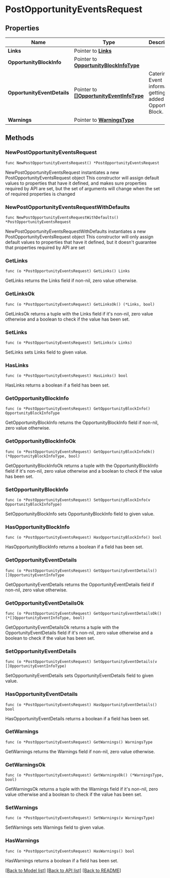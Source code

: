 # PostOpportunityEventsRequest

## Properties

Name | Type | Description | Notes
------------ | ------------- | ------------- | -------------
**Links** | Pointer to [**Links**](Links.md) |  | [optional] 
**OpportunityBlockInfo** | Pointer to [**OpportunityBlockInfoType**](OpportunityBlockInfoType.md) |  | [optional] 
**OpportunityEventDetails** | Pointer to [**[]OpportunityEventInfoType**](OpportunityEventInfoType.md) | Catering Event information getting added for Opportunity Block. | [optional] 
**Warnings** | Pointer to [**WarningsType**](WarningsType.md) |  | [optional] 

## Methods

### NewPostOpportunityEventsRequest

`func NewPostOpportunityEventsRequest() *PostOpportunityEventsRequest`

NewPostOpportunityEventsRequest instantiates a new PostOpportunityEventsRequest object
This constructor will assign default values to properties that have it defined,
and makes sure properties required by API are set, but the set of arguments
will change when the set of required properties is changed

### NewPostOpportunityEventsRequestWithDefaults

`func NewPostOpportunityEventsRequestWithDefaults() *PostOpportunityEventsRequest`

NewPostOpportunityEventsRequestWithDefaults instantiates a new PostOpportunityEventsRequest object
This constructor will only assign default values to properties that have it defined,
but it doesn't guarantee that properties required by API are set

### GetLinks

`func (o *PostOpportunityEventsRequest) GetLinks() Links`

GetLinks returns the Links field if non-nil, zero value otherwise.

### GetLinksOk

`func (o *PostOpportunityEventsRequest) GetLinksOk() (*Links, bool)`

GetLinksOk returns a tuple with the Links field if it's non-nil, zero value otherwise
and a boolean to check if the value has been set.

### SetLinks

`func (o *PostOpportunityEventsRequest) SetLinks(v Links)`

SetLinks sets Links field to given value.

### HasLinks

`func (o *PostOpportunityEventsRequest) HasLinks() bool`

HasLinks returns a boolean if a field has been set.

### GetOpportunityBlockInfo

`func (o *PostOpportunityEventsRequest) GetOpportunityBlockInfo() OpportunityBlockInfoType`

GetOpportunityBlockInfo returns the OpportunityBlockInfo field if non-nil, zero value otherwise.

### GetOpportunityBlockInfoOk

`func (o *PostOpportunityEventsRequest) GetOpportunityBlockInfoOk() (*OpportunityBlockInfoType, bool)`

GetOpportunityBlockInfoOk returns a tuple with the OpportunityBlockInfo field if it's non-nil, zero value otherwise
and a boolean to check if the value has been set.

### SetOpportunityBlockInfo

`func (o *PostOpportunityEventsRequest) SetOpportunityBlockInfo(v OpportunityBlockInfoType)`

SetOpportunityBlockInfo sets OpportunityBlockInfo field to given value.

### HasOpportunityBlockInfo

`func (o *PostOpportunityEventsRequest) HasOpportunityBlockInfo() bool`

HasOpportunityBlockInfo returns a boolean if a field has been set.

### GetOpportunityEventDetails

`func (o *PostOpportunityEventsRequest) GetOpportunityEventDetails() []OpportunityEventInfoType`

GetOpportunityEventDetails returns the OpportunityEventDetails field if non-nil, zero value otherwise.

### GetOpportunityEventDetailsOk

`func (o *PostOpportunityEventsRequest) GetOpportunityEventDetailsOk() (*[]OpportunityEventInfoType, bool)`

GetOpportunityEventDetailsOk returns a tuple with the OpportunityEventDetails field if it's non-nil, zero value otherwise
and a boolean to check if the value has been set.

### SetOpportunityEventDetails

`func (o *PostOpportunityEventsRequest) SetOpportunityEventDetails(v []OpportunityEventInfoType)`

SetOpportunityEventDetails sets OpportunityEventDetails field to given value.

### HasOpportunityEventDetails

`func (o *PostOpportunityEventsRequest) HasOpportunityEventDetails() bool`

HasOpportunityEventDetails returns a boolean if a field has been set.

### GetWarnings

`func (o *PostOpportunityEventsRequest) GetWarnings() WarningsType`

GetWarnings returns the Warnings field if non-nil, zero value otherwise.

### GetWarningsOk

`func (o *PostOpportunityEventsRequest) GetWarningsOk() (*WarningsType, bool)`

GetWarningsOk returns a tuple with the Warnings field if it's non-nil, zero value otherwise
and a boolean to check if the value has been set.

### SetWarnings

`func (o *PostOpportunityEventsRequest) SetWarnings(v WarningsType)`

SetWarnings sets Warnings field to given value.

### HasWarnings

`func (o *PostOpportunityEventsRequest) HasWarnings() bool`

HasWarnings returns a boolean if a field has been set.


[[Back to Model list]](../README.md#documentation-for-models) [[Back to API list]](../README.md#documentation-for-api-endpoints) [[Back to README]](../README.md)


